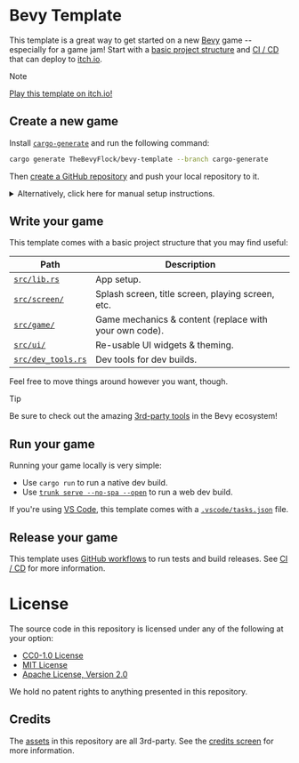 # Bevy Template

This template is a great way to get started on a new [Bevy](https://bevyengine.org/) game -- especially for a game jam! Start with a [basic project structure](#Write-your-game) and [CI / CD](#Release-your-game) that can deploy to [itch.io](https://itch.io).

> [!Note]
> [Play this template on itch.io!](https://the-bevy-flock.itch.io/bevy-template)

## Create a new game

Install [`cargo-generate`](https://github.com/cargo-generate/cargo-generate) and run the following command:

```sh    
cargo generate TheBevyFlock/bevy-template --branch cargo-generate
```

Then [create a GitHub repository](https://github.com/new) and push your local repository to it.

<details>
  <summary>Alternatively, click here for manual setup instructions.</summary>
### Manual setup

Navigate to the top of [this GitHub repository](https://github.com/TheBevyFlock/bevy-template/) and select `Use this template`, then `Create a new repository`:

![example](TODO)

Next, clone your new Github repository to a local repository and create an `Initial commit` with the following changes:
- Delete `LICENSE` and `README` files.
- Search for and replace instances of `bevy_template` with the name of your project.
- Adjust the `env` variables in [`.github/workflows/release.yaml`](.github/workflows/release.yaml).
</details>

## Write your game

This template comes with a basic project structure that you may find useful:

| Path                                   | Description                                            |
|----------------------------------------|--------------------------------------------------------|
| [`src/lib.rs`](src/lib.rs)             | App setup.                                             |
| [`src/screen/`](src/screen)            | Splash screen, title screen, playing screen, etc.      |
| [`src/game/`](src/game)                | Game mechanics & content (replace with your own code). |
| [`src/ui/`](src/ui)                    | Re-usable UI widgets & theming.                        |
| [`src/dev_tools.rs`](src/dev_tools.rs) | Dev tools for dev builds.                              |

Feel free to move things around however you want, though.

> [!Tip]
> Be sure to check out the amazing [3rd-party tools](TODO) in the Bevy ecosystem!

## Run your game

Running your game locally is very simple:

- Use `cargo run` to run a native dev build.
- Use [`trunk serve --no-spa --open`](https://trunkrs.dev/) to run a web dev build.

If you're using [VS Code](https://code.visualstudio.com/), this template comes with a [`.vscode/tasks.json`](.vscode/tasks.json) file.

## Release your game

This template uses [GitHub workflows](https://docs.github.com/en/actions/using-workflows) to run tests and build releases. See [CI / CD](TODO) for more information.

# License

The source code in this repository is licensed under any of the following at your option:

- [CC0-1.0 License](LICENSE-CC0-1.0)
- [MIT License](LICENSE-MIT)
- [Apache License, Version 2.0](LICENSE-Apache-2.0)

We hold no patent rights to anything presented in this repository.

## Credits

The [assets](assets) in this repository are all 3rd-party. See the [credits screen](src/screen/credits.rs) for more information.
